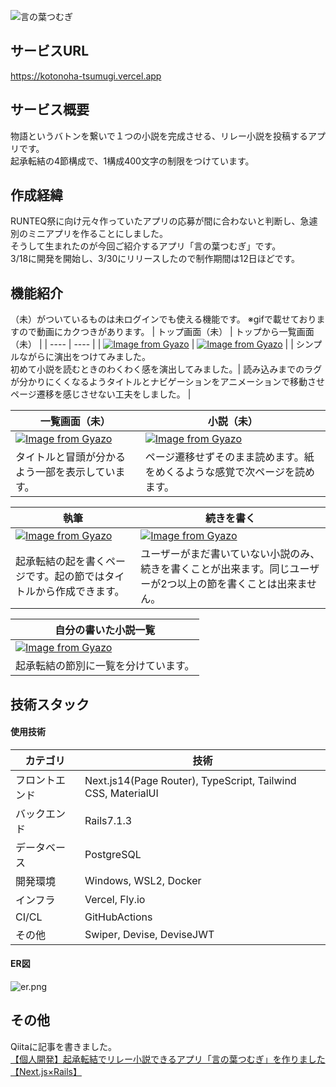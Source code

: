 ![言の葉つむぎ](https://github.com/topi0247/KotonohaTsumugi/assets/23026318/7405bb7c-5ad2-4d91-b59b-73f6e7cbab78)

## サービスURL
https://kotonoha-tsumugi.vercel.app

## サービス概要
物語というバトンを繋いで１つの小説を完成させる、リレー小説を投稿するアプリです。<br />
起承転結の4節構成で、1構成400文字の制限をつけています。

## 作成経緯
RUNTEQ祭に向け元々作っていたアプリの応募が間に合わないと判断し、急遽別のミニアプリを作ることにしました。<br />
そうして生まれたのが今回ご紹介するアプリ「言の葉つむぎ」です。<br />
3/18に開発を開始し、3/30にリリースしたので制作期間は12日ほどです。

## 機能紹介
（未）がついているものは未ログインでも使える機能です。
※gifで載せておりますので動画にカクつきがあります。
| トップ画面（未） | トップから一覧画面（未） |
| ---- | ---- |
| [![Image from Gyazo](https://i.gyazo.com/6612c99c7e1554d79d854e78954a6c15.gif)](https://gyazo.com/6612c99c7e1554d79d854e78954a6c15) | [![Image from Gyazo](https://i.gyazo.com/49b5207556cd71ecdad95d0428481dae.gif)](https://gyazo.com/49b5207556cd71ecdad95d0428481dae) |
| シンプルながらに演出をつけてみました。<br />初めて小説を読むときのわくわく感を演出してみました。| 読み込みまでのラグが分かりにくくなるようタイトルとナビゲーションをアニメーションで移動させページ遷移を感じさせない工夫をしました。 |

| 一覧画面（未） | 小説（未） |
| ---- | ---- |
| [![Image from Gyazo](https://i.gyazo.com/c4653c1a2606c9be0011f05b4c09b001.gif)](https://gyazo.com/c4653c1a2606c9be0011f05b4c09b001) | [![Image from Gyazo](https://i.gyazo.com/84482a08557a31c9642a9c2cec25c9bb.gif)](https://gyazo.com/84482a08557a31c9642a9c2cec25c9bb) |
| タイトルと冒頭が分かるよう一部を表示しています。 | ページ遷移せずそのまま読めます。紙をめくるような感覚で次ページを読めます。 |

| 執筆 | 続きを書く |
| ---- | ---- |
| [![Image from Gyazo](https://i.gyazo.com/87e23ac144d4424efb905b1533e5e099.gif)](https://gyazo.com/87e23ac144d4424efb905b1533e5e099) | [![Image from Gyazo](https://i.gyazo.com/68cdf9b02a344d1b3d634814d8566668.gif)](https://gyazo.com/68cdf9b02a344d1b3d634814d8566668) |
| 起承転結の起を書くページです。起の節ではタイトルから作成できます。 | ユーザーがまだ書いていない小説のみ、続きを書くことが出来ます。同じユーザーが2つ以上の節を書くことは出来ません。 |

| 自分の書いた小説一覧 |
| ---- |
| [![Image from Gyazo](https://i.gyazo.com/32c4424bb918c9fb826ffa2dc52217cf.gif)](https://gyazo.com/32c4424bb918c9fb826ffa2dc52217cf) |
| 起承転結の節別に一覧を分けています。 |

## 技術スタック
#### 使用技術
| カテゴリ | 技術 |
| ---- | ---- |
| フロントエンド | Next.js14(Page Router), TypeScript, Tailwind CSS, MaterialUI |
| バックエンド | Rails7.1.3 |
| データベース | PostgreSQL |
| 開発環境 | Windows, WSL2, Docker |
| インフラ | Vercel, Fly.io |
| CI/CL | GitHubActions |
| その他 | Swiper, Devise, DeviseJWT |

#### ER図
![er.png](https://qiita-image-store.s3.ap-northeast-1.amazonaws.com/0/3083959/429b7b0a-9d78-dbd7-a0ce-4d014faf3061.png)

## その他
Qiitaに記事を書きました。<br />
[【個人開発】起承転結でリレー小説できるアプリ「言の葉つむぎ」を作りました【Next.js×Rails】](https://qiita.com/topi_log/items/3ef541d490ee4c332752)
